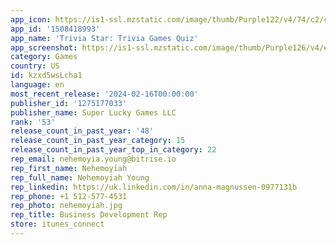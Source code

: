 ```yaml
---
app_icon: https://is1-ssl.mzstatic.com/image/thumb/Purple122/v4/74/c2/c5/74c2c528-406c-44b8-86e6-c4f5c5c58d44/AppIcon-0-0-1x_U007emarketing-0-7-0-85-220.png/1024x1024bb.png
app_id: '1508418993'
app_name: 'Trivia Star: Trivia Games Quiz'
app_screenshot: https://is1-ssl.mzstatic.com/image/thumb/Purple126/v4/e3/c4/e8/e3c4e866-2939-6bf5-a663-f3a6bc01d99f/225615c1-dced-45ed-bb32-f18919625d55_TRV_20200417_1242x2688_SCRN_V01.jpg/1242x2688bb.png
category: Games
country: US
id: kzxd5wsLcha1
language: en
most_recent_release: '2024-02-16T00:00:00'
publisher_id: '1275177033'
publisher_name: Super Lucky Games LLC
rank: '53'
release_count_in_past_year: '48'
release_count_in_past_year_category: 15
release_count_in_past_year_top_in_category: 22
rep_email: nehemoyia.young@bitrise.io
rep_first_name: Nehemoyiah
rep_full_name: Nehemoyiah Young
rep_linkedin: https://uk.linkedin.com/in/anna-magnussen-0977131b
rep_phone: +1 512-577-4531
rep_photo: nehemoyiah.jpg
rep_title: Business Development Rep
store: itunes_connect
---
```

